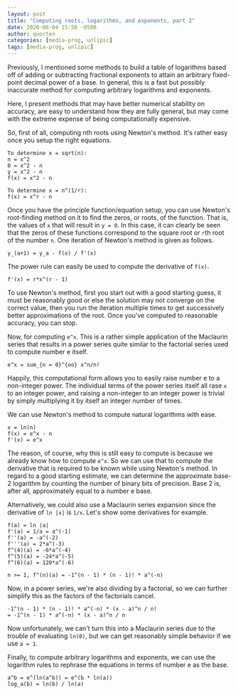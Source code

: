 ```yaml
---
layout: post
title: "Computing roots, logarithms, and exponents, part 2"
date: 2020-06-04 15:50 -0500
author: quorten
categories: [media-prog, unlipic]
tags: [media-prog, unlipic]
---
```


Previously, I mentioned some methods to build a table of logarithms
based off of adding or subtracting fractional exponents to attain an
arbitrary fixed-point decimal power of a base.  In general, this is a
fast but possibly inaccurate method for computing arbitrary logarithms
and exponents.

Here, I present methods that may have better numerical stability on
accuracy, are easy to understand how they are fully general, but may
come with the extreme expense of being computationally expensive.

So, first of all, computing nth roots using Newton's method.  It's
rather easy once you setup the right equations.

```
To determine x = sqrt(n):
n = x^2
0 = x^2 - n
y = x^2 - n
f(x) = x^2 - n

To determine x = n^(1/r):
f(x) = x^r - n
```

<!-- more -->

Once you have the principle function/equation setup, you can use
Newton's root-finding method on it to find the zeros, or roots, of the
function.  That is, the values of `x` that will result in `y = 0`.  In
this case, it can clearly be seen that the zeros of these functions
correspond to the square root or `r`th root of the number `n`.  One
iteration of Newton's method is given as follows.

```
y_(a+1) = y_a - f(x) / f'(x)
```

The power rule can easily be used to compute the derivative of `f(x)`.

```
f'(x) = r*x^(r - 1)
```

To use Newton's method, first you start out with a good starting
guess, it must be reasonably good or else the solution may not
converge on the correct value, then you run the iteration multiple
times to get successively better approximations of the root.  Once
you've computed to reasonable accuracy, you can stop.

Now, for computing `e^x`.  This is a rather simple application of the
Maclaurin series that results in a power series quite similar to the
factorial series used to compute number e itself.

```
e^x = sum_{n = 0}^{oo} x^n/n!
```

Happily, this computational form allows you to easily raise number e
to a non-integer power.  The individual terms of the power series
itself all rase `x` to an integer power, and raising a non-integer to
an integer power is trivial by simply multiplying it by itself an
integer number of times.

We can use Newton's method to compute natural logarithms with ease.

```
x = ln(n)
f(x) = e^x - n
f'(x) = e^x
```

The reason, of course, why this is still easy to compute is because we
already know how to compute `e^x`.  So we can use that to compute the
derivative that is required to be known while using Newton's method.
In regard to a good starting estimate, we can determine the
approximate base-2 logarithm by counting the number of binary bits of
precision.  Base 2 is, after all, approximately equal to a number e
base.

Alternatively, we could also use a Maclaurin series expansion since
the derivative of `ln |x|` is `1/x`.  Let's show some derivatives for
example.

```
f(a) = ln |a|
f'(a) = 1/a = a^(-1)
f''(a) = -a^(-2)
f'''(a) = 2*a^(-3)
f^(4)(a) = -6*a^(-4)
f^(5)(a) = -24*a^(-5)
f^(6)(a) = 120*a^(-6)

n >= 1, f^(n)(a) = -1^(n - 1) * (n - 1)! * a^(-n)
```

Now, in a power series, we're also dividing by a factorial, so we
can further simplify this as the factors of the factorials
cancel.

```
-1^(n - 1) * (n - 1)! * a^(-n) * (x - a)^n / n!
= -1^(n - 1) * a^(-n) * (x - a)^n / n
```

Now unfortunately, we can't turn this into a Maclaurin series due to
the trouble of evaluating `ln(0)`, but we can get reasonably simple
behavior if we use `a = 1`.

Finally, to compute arbitrary logarithms and exponents, we can use the
logarithm rules to rephrase the equations in terms of number e as the
base.

```
a^b = e^(ln(a^b)) = e^(b * ln(a))
log_a(b) = ln(b) / ln(a)
```

